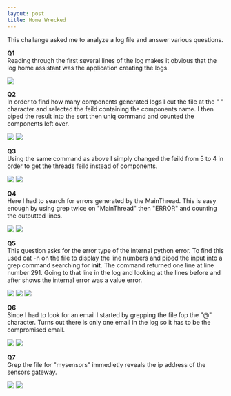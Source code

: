 ```yaml
---
layout: post
title: Home Wrecked
---
```


<p class="message">
  This challange asked me to analyze a log file and answer various questions. 
</p>

**Q1**\
Reading through the first several lines of the log makes it obvious that the log home assistant was the application creating the logs.

<img src="https://raw.githubusercontent.com/lukej2680/lukej2680.github.io/master/_images/ncl_fall2020/log_analysis/homewrecked_q1.png">

**Q2**\
In order to find how many components generated logs I cut the file at the " " character and selected the feild containing the components name. 
I then piped the result into the sort then uniq command and counted the components left over. 

<img src="https://raw.githubusercontent.com/lukej2680/lukej2680.github.io/master/_images/ncl_fall2020/log_analysis/homewrecked_q2_command.png">
<img src="https://raw.githubusercontent.com/lukej2680/lukej2680.github.io/master/_images/ncl_fall2020/log_analysis/homewrecked_q2_proof.png">

**Q3**\
Using the same command as above I simply changed the feild from 5 to 4 in order to get the threads feild instead of components.

<img src="https://raw.githubusercontent.com/lukej2680/lukej2680.github.io/master/_images/ncl_fall2020/log_analysis/homewrecked_q3_command.png">
<img src="https://raw.githubusercontent.com/lukej2680/lukej2680.github.io/master/_images/ncl_fall2020/log_analysis/homewrecked_q3_proof.png">

**Q4**\
Here I had to search for errors generated by the MainThread. 
This is easy enough by using grep twice on "MainThread" then "ERROR" and counting the outputted lines.

<img src="https://raw.githubusercontent.com/lukej2680/lukej2680.github.io/master/_images/ncl_fall2020/log_analysis/homewrecked_q4_command.png">
<img src="https://raw.githubusercontent.com/lukej2680/lukej2680.github.io/master/_images/ncl_fall2020/log_analysis/homewrecked_q4_proof.png">

**Q5**\
This question asks for the error type of the internal python error.
To find this used cat -n on the file to display the line numbers and piped the input into a grep command searching for __init__.
The command returned one line at line number 291.
Going to that line in the log and looking at the lines before and after shows the internal error was a value error.

<img src="https://raw.githubusercontent.com/lukej2680/lukej2680.github.io/master/_images/ncl_fall2020/log_analysis/homewrecked_q5_command1.png">
<img src="https://raw.githubusercontent.com/lukej2680/lukej2680.github.io/master/_images/ncl_fall2020/log_analysis/homewrecked_q5_command2.png">
<img src="https://raw.githubusercontent.com/lukej2680/lukej2680.github.io/master/_images/ncl_fall2020/log_analysis/homewrecked_q5_proof.png">

**Q6**\
Since I had to look for an email I started by grepping the file fop the "@" character.
Turns out there is only one email in the log so it has to be the compromised email.

<img src="https://raw.githubusercontent.com/lukej2680/lukej2680.github.io/master/_images/ncl_fall2020/log_analysis/homewrecked_q6_command.png">
<img src="https://raw.githubusercontent.com/lukej2680/lukej2680.github.io/master/_images/ncl_fall2020/log_analysis/homewrecked_q6_proof.png">

**Q7**\
Grep the file for "mysensors" immedietly reveals the ip address of the sensors gateway.

<img src="https://raw.githubusercontent.com/lukej2680/lukej2680.github.io/master/_images/ncl_fall2020/log_analysis/homewrecked_q6_command.png">
<img src="https://raw.githubusercontent.com/lukej2680/lukej2680.github.io/master/_images/ncl_fall2020/log_analysis/homewrecked_q6_proof.png">

